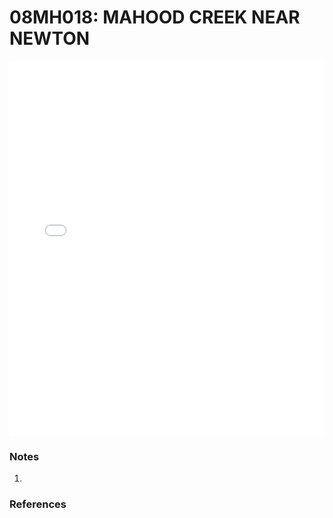 # 08MH018: MAHOOD CREEK NEAR NEWTON

<iframe src="/_static/stations/08MH018_fdc.html" width="100%" height="600" frameborder="0"></iframe>

### Notes
1. 

### References

